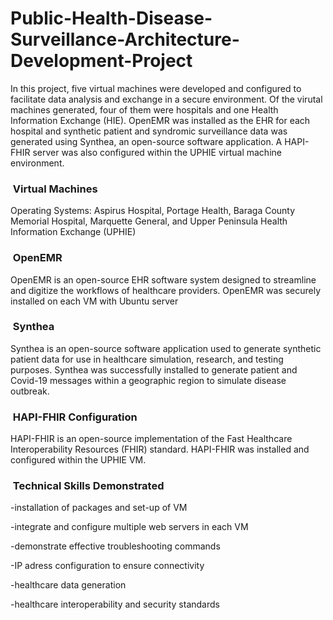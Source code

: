 # Public-Health-Disease-Surveillance-Architecture-Development-Project

In this project, five virtual machines were developed and configured to facilitate data analysis and exchange in a secure environment.  Of the virutal machines generated, four of them were hospitals and one Health Information Exchange (HIE). OpenEMR was installed as the EHR for each hospital and synthetic patient and syndromic surveillance data was generated using Synthea, an open-source software application.  A HAPI-FHIR server was also configured within the UPHIE virtual machine environment. 

<h3> &nbsp;Virtual Machines </h3>
Operating Systems: Aspirus Hospital, Portage Health, Baraga County Memorial Hospital, Marquette General, and Upper Peninsula Health Information Exchange (UPHIE)

<h3> &nbsp;OpenEMR </h3>
OpenEMR is an open-source EHR software system designed to streamline and digitize the workflows of healthcare providers. OpenEMR was securely installed on each VM with Ubuntu server

<h3> &nbsp;Synthea </h3>
Synthea is an open-source software application used to generate synthetic patient data for use in healthcare simulation, research, and testing purposes.  Synthea was successfully installed to generate patient and Covid-19 messages within a geographic region to simulate disease outbreak.

<h3> &nbsp;HAPI-FHIR Configuration </h3>
HAPI-FHIR is an open-source implementation of the Fast Healthcare Interoperability Resources (FHIR) standard.  HAPI-FHIR was installed and configured within the UPHIE VM. 

<h3> &nbsp;Technical Skills Demonstrated </h3>
-installation of packages and set-up of VM

-integrate and configure multiple web servers in each VM

-demonstrate effective troubleshooting commands

-IP adress configuration to ensure connectivity

-healthcare data generation 

-healthcare interoperability and security standards

